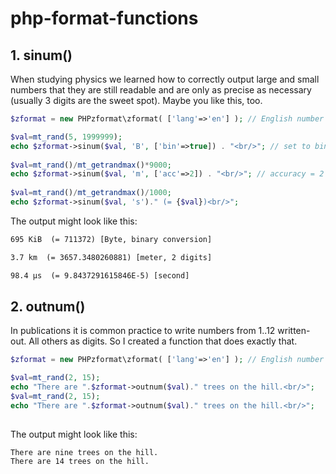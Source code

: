 # php-format-functions

## 1. sinum() ##

When studying physics we learned how to correctly output large and small numbers that they are still readable and are only as precise as necessary (usually 3 digits are the sweet spot). Maybe you like this, too. 

```php
$zformat = new PHPzformat\zformat( ['lang'=>'en'] ); // English number format

$val=mt_rand(5, 1999999); 
echo $zformat->sinum($val, 'B', ['bin'=>true]) . "<br/>"; // set to binary instead of SI prefixes
 
$val=mt_rand()/mt_getrandmax()*9000; 
echo $zformat->sinum($val, 'm', ['acc'=>2]) . "<br/>"; // accuracy = 2 digits 
 
$val=mt_rand()/mt_getrandmax()/1000; 
echo $zformat->sinum($val, 's')." (= {$val})<br/>"; 
```

The output might look like this:

```html
695 KiB  (= 711372) [Byte, binary conversion]

3.7 km  (= 3657.3480260881) [meter, 2 digits]

98.4 µs  (= 9.8437291615846E-5) [second]
```


## 2. outnum() ##

In publications it is common practice to write numbers from 1..12 written-out. All others as digits. So I created a function that does exactly that.

```php
$zformat = new PHPzformat\zformat( ['lang'=>'en'] ); // English number format

$val=mt_rand(2, 15); 
echo "There are ".$zformat->outnum($val)." trees on the hill.<br/>";
$val=mt_rand(2, 15); 
echo "There are ".$zformat->outnum($val)." trees on the hill.<br/>";
    
```

The output might look like this:

```html
There are nine trees on the hill.
There are 14 trees on the hill.
```
 
